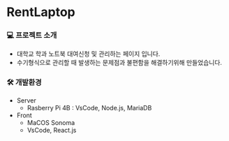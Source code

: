 # RentLaptop
### 💻 프로젝트 소개
- 대학교 학과 노트북 대여신청 및 관리하는 페이지 입니다.
- 수기형식으로 관리할 때 발생하는 문제점과 불편함을 해결하기위해 만들었습니다.

### 🛠 개발환경
- Server
  - Rasberry Pi 4B : VsCode, Node.js, MariaDB
- Front
  - MaCOS Sonoma
  - VsCode, React.js

